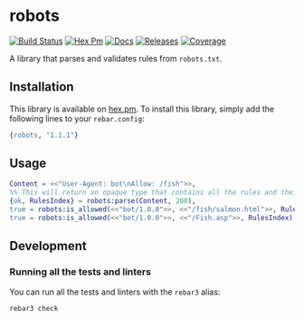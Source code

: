 # robots

[![Build Status](https://github.com/AntoineGagne/robots/actions/workflows/erlang.yml/badge.svg)](https://github.com/AntoineGagne/robots/actions)
[![Hex Pm](http://img.shields.io/hexpm/v/robots.svg?style=flat)](https://hex.pm/packages/robots)
[![Docs](https://img.shields.io/badge/hex-docs-green.svg?style=flat)](https://hexdocs.pm/robots)
[![Releases](https://img.shields.io/github/release/AntoineGagne/robots?color=brightgreen)](https://github.com/AntoineGagne/robots/releases)
[![Coverage](https://coveralls.io/repos/github/AntoineGagne/robots/badge.svg?branch=master)](https://coveralls.io/github/AntoineGagne/robots?branch=master)

A library that parses and validates rules from `robots.txt`.

## Installation

This library is available on [hex.pm](https://hex.pm/packages/robots).
To install this library, simply add the following lines to your
`rebar.config`:

```erlang
{robots, "1.1.1"}
```

## Usage

```erlang
Content = <<"User-Agent: bot\nAllow: /fish">>,
%% This will return an opaque type that contains all the rules and their agents
{ok, RulesIndex} = robots:parse(Content, 200),
true = robots:is_allowed(<<"bot/1.0.0">>, <<"/fish/salmon.html">>, RulesIndex),
true = robots:is_allowed(<<"bot/1.0.0">>, <<"/Fish.asp">>, RulesIndex),
```

## Development

### Running all the tests and linters

You can run all the tests and linters with the `rebar3` alias:

```sh
rebar3 check
```
